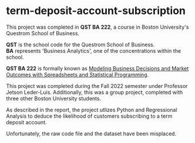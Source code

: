 # term-deposit-account-subscription

This project was completed in **QST BA 222**, a course in Boston University's Questrom School of Business.

**QST** is the school code for the Questrom School of Business.  
**BA** represents 'Business Analytics', one of the concentrations within the school.

**QST BA 222** is formally known as [Modeling Business Decisions and Market Outcomes with Spreadsheets and Statistical Programming](https://www.bu.edu/academics/questrom/courses/qst-ba-222/).

This project was completed during the Fall 2022 semester under Professor Jetson Leder-Luis. Additionally, this was a group project, completed with three other Boston University students.

As described in the report, the project utlizes Python and Regressional Analysis to deduce the likelihood of customers subscribing to a term deposit account.

Unfortunately, the raw code file and the dataset have been misplaced.
